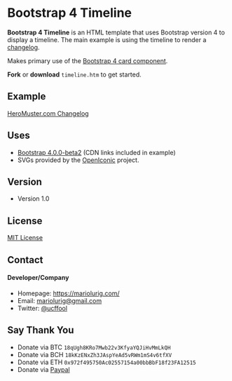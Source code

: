 Bootstrap 4 Timeline
======
**Bootstrap 4 Timeline** is an HTML template that uses Bootstrap version 4 to display a timeline. The main example is using the timeline to render a [changelog](http://keepachangelog.com/en/1.0.0/). 

Makes primary use of the [Bootstrap 4 card component](https://getbootstrap.com/docs/4.0/components/card/).

**Fork** or **download** `timeline.htm` to get started.

## Example
[HeroMuster.com Changelog](https://heromuster.com/changelog)

## Uses 
* [Bootstrap 4.0.0-beta2](https://getbootstrap.com/docs/4.0/getting-started/introduction/) (CDN links included in example)
* SVGs provided by the [OpenIconic](https://github.com/iconic/open-iconic) project.

## Version 
* Version 1.0

## License
[MIT License](https://opensource.org/licenses/MIT)

## Contact
#### Developer/Company
* Homepage: https://mariolurig.com/
* Email: mariolurig@gmail.com
* Twitter: [@ucffool](https://twitter.com/ucffool "ucffool on twitter")

## Say Thank You

- Donate via BTC `18qUgh8KRo7Mwb22v3KfyaYQJiHvMmLkQH`
- Donate via BCH `18kKzENxZh3JAspYeAd5vRWm1mS4v6tfXV`
- Donate via ETH `0x972f495750Ac02557154a00bbBbF18f23FA12515`
- Donate via [Paypal](https://www.paypal.me/MarioLurig)